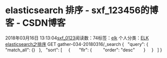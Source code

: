# elasticsearch 排序 - sxf_123456的博客 - CSDN博客
2018年03月16日 13:13:04[sxf_0123](https://me.csdn.net/sxf_123456)阅读数：74标签：[elk](https://so.csdn.net/so/search/s.do?q=elk&t=blog)
个人分类：[ELK](https://blog.csdn.net/sxf_123456/article/category/7036606)
[elasticsearch之排序](https://segmentfault.com/a/1190000004433102)
GET gather-034-20180316/_search
{
  "query": {
    "match_all": {}
  },
  "sort": [
    {
      "flr": {
        "order": "desc"
      }
    }
  ]
}
